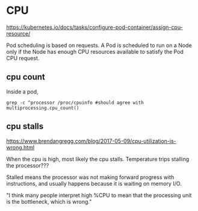 # CPU

https://kubernetes.io/docs/tasks/configure-pod-container/assign-cpu-resource/

Pod scheduling is based on requests. A Pod is scheduled to run on a Node only if the Node has enough CPU resources available to satisfy the Pod CPU request.

## cpu count
Inside a pod, 
```
grep -c ^processor /proc/cpuinfo #should agree with multiprocessing.cpu_count()
```

## cpu stalls
https://www.brendangregg.com/blog/2017-05-09/cpu-utilization-is-wrong.html

When the cpu is high, most likely the cpu stalls. Temperature trips stalling the processor???

Stalled means the processor was not making forward progress with instructions, and usually happens because it is waiting on memory I/O. 

"I think many people interpret high %CPU to mean that the processing unit is the bottleneck, which is wrong."
